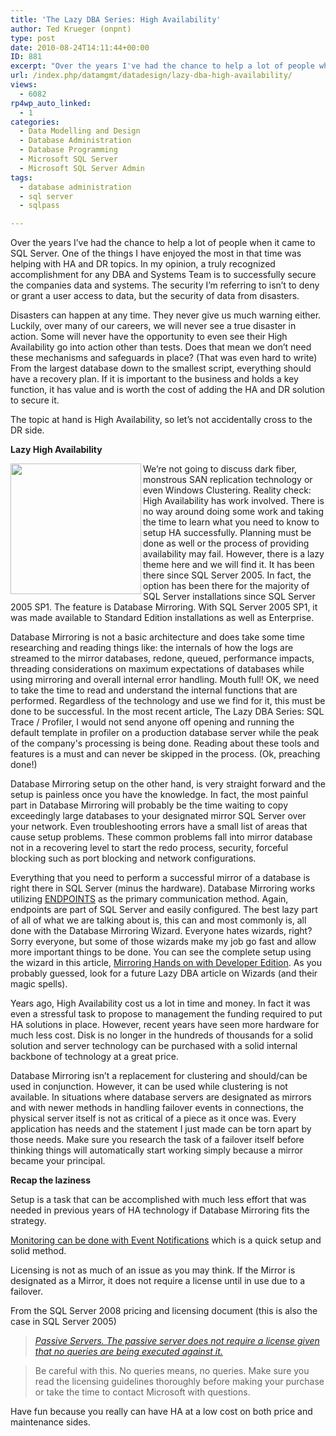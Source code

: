 ```yaml
---
title: 'The Lazy DBA Series: High Availability'
author: Ted Krueger (onpnt)
type: post
date: 2010-08-24T14:11:44+00:00
ID: 881
excerpt: "Over the years I've had the chance to help a lot of people when it came to SQL Server. One of the things I have enjoyed the most in that time was helping with HA and DR topics. In my opinion, a truly recognized accomplishment for any DBA and Systems Team is to successfully secure the companies data and systems. The security I'm referring to isn’t to deny or grant a user access to data, but the security of data from disasters.Disasters can happen at any time. They never give us much warning either. Luckily, over many of our careers, we will never see a true disaster in action. Some will never have the opportunity to even see their High Availability go into action other than tests. Does that mean we don’t need these mechanisms and safeguards in place? (That was even hard to write) From the largest database down to the smallest script, everything should have a recovery plan. If it is important to the business and holds a key function, it has value and is worth the cost of adding the HA and DR solution to secure it.The topic at hand is High Availability, so let’s not accidentally cross to the DR side."
url: /index.php/datamgmt/datadesign/lazy-dba-high-availability/
views:
  - 6082
rp4wp_auto_linked:
  - 1
categories:
  - Data Modelling and Design
  - Database Administration
  - Database Programming
  - Microsoft SQL Server
  - Microsoft SQL Server Admin
tags:
  - database administration
  - sql server
  - sqlpass

---
```

Over the years I’ve had the chance to help a lot of people when it came to SQL Server. One of the things I have enjoyed the most in that time was helping with HA and DR topics. In my opinion, a truly recognized accomplishment for any DBA and Systems Team is to successfully secure the companies data and systems. The security I’m referring to isn’t to deny or grant a user access to data, but the security of data from disasters.

Disasters can happen at any time. They never give us much warning either. Luckily, over many of our careers, we will never see a true disaster in action. Some will never have the opportunity to even see their High Availability go into action other than tests. Does that mean we don’t need these mechanisms and safeguards in place? (That was even hard to write) From the largest database down to the smallest script, everything should have a recovery plan. If it is important to the business and holds a key function, it has value and is worth the cost of adding the HA and DR solution to secure it.

The topic at hand is High Availability, so let’s not accidentally cross to the DR side.

**Lazy High Availability**

<div class="image_block">
  <img src="/wp-content/uploads/blogs/DataMgmt/lazydba2.gif" alt="" title="" width="209" height="209" align="left" />
</div>

We’re not going to discuss dark fiber, monstrous SAN replication technology or even Windows Clustering. Reality check: High Availability has work involved. There is no way around doing some work and taking the time to learn what you need to know to setup HA successfully. Planning must be done as well or the process of providing availability may fail. However, there is a lazy theme here and we will find it. It has been there since SQL Server 2005. In fact, the option has been there for the majority of SQL Server installations since SQL Server 2005 SP1. The feature is Database Mirroring. With SQL Server 2005 SP1, it was made available to Standard Edition installations as well as Enterprise.

Database Mirroring is not a basic architecture and does take some time researching and reading things like: the internals of how the logs are streamed to the mirror databases, redone, queued, performance impacts, threading considerations on maximum expectations of databases while using mirroring and overall internal error handling. Mouth full! OK, we need to take the time to read and understand the internal functions that are performed. Regardless of the technology and use we find for it, this must be done to be successful. In the most recent article, The Lazy DBA Series: SQL Trace / Profiler, I would not send anyone off opening and running the default template in profiler on a production database server while the peak of the company's processing is being done. Reading about these tools and features is a must and can never be skipped in the process. (Ok, preaching done!)

Database Mirroring setup on the other hand, is very straight forward and the setup is painless once you have the knowledge. In fact, the most painful part in Database Mirroring will probably be the time waiting to copy exceedingly large databases to your designated mirror SQL Server over your network. Even troubleshooting errors have a small list of areas that cause setup problems. These common problems fall into mirror database not in a recovering level to start the redo process, security, forceful blocking such as port blocking and network configurations.

Everything that you need to perform a successful mirror of a database is right there in SQL Server (minus the hardware). Database Mirroring works utilizing [ENDPOINTS][1] as the primary communication method. Again, endpoints are part of SQL Server and easily configured. The best lazy part of all of what we are talking about is, this can and most commonly is, all done with the Database Mirroring Wizard. Everyone hates wizards, right? Sorry everyone, but some of those wizards make my job go fast and allow more important things to be done. You can see the complete setup using the wizard in this article, [Mirroring Hands on with Developer Edition][2]. As you probably guessed, look for a future Lazy DBA article on Wizards (and their magic spells).

Years ago, High Availability cost us a lot in time and money. In fact it was even a stressful task to propose to management the funding required to put HA solutions in place. However, recent years have seen more hardware for much less cost. Disk is no longer in the hundreds of thousands for a solid solution and server technology can be purchased with a solid internal backbone of technology at a great price.

Database Mirroring isn’t a replacement for clustering and should/can be used in conjunction. However, it can be used while clustering is not available. In situations where database servers are designated as mirrors and with newer methods in handling failover events in connections, the physical server itself is not as critical of a piece as it once was. Every application has needs and the statement I just made can be torn apart by those needs. Make sure you research the task of a failover itself before thinking things will automatically start working simply because a mirror became your principal.

**Recap the laziness**

Setup is a task that can be accomplished with much less effort that was needed in previous years of HA technology if Database Mirroring fits the strategy.

[Monitoring can be done with Event Notifications][3] which is a quick setup and solid method.

Licensing is not as much of an issue as you may think. If the Mirror is designated as a Mirror, it does not require a license until in use due to a failover.
  
From the SQL Server 2008 pricing and licensing document (this is also the case in SQL Server 2005) 

> _[Passive Servers. The passive server does not require a license given that no queries are being executed against it.][4]_ 

> Be careful with this. No queries means, no queries. Make sure you read the licensing guidelines thoroughly before making your purchase or take the time to contact Microsoft with questions.

Have fun because you really can have HA at a low cost on both price and maintenance sides.

 [1]: http://msdn.microsoft.com/en-us/library/ms179511.aspx
 [2]: /index.php/DataMgmt/DBAdmin/sql-server-2008-mirroring-setup
 [3]: /index.php/DataMgmt/DBAdmin/how-to-monitor-database-mirroring
 [4]: http://download.microsoft.com/.../2008%20SQL%20Licensing%20overview%20final.docx